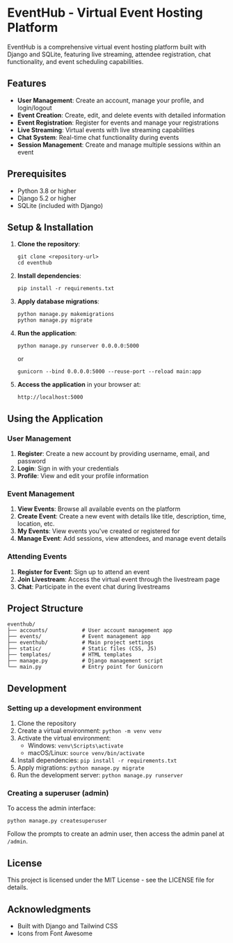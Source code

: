 # EventHub - Virtual Event Hosting Platform

EventHub is a comprehensive virtual event hosting platform built with Django and SQLite, featuring live streaming, attendee registration, chat functionality, and event scheduling capabilities.

## Features

- **User Management**: Create an account, manage your profile, and login/logout
- **Event Creation**: Create, edit, and delete events with detailed information
- **Event Registration**: Register for events and manage your registrations
- **Live Streaming**: Virtual events with live streaming capabilities
- **Chat System**: Real-time chat functionality during events
- **Session Management**: Create and manage multiple sessions within an event

## Prerequisites

- Python 3.8 or higher
- Django 5.2 or higher
- SQLite (included with Django)

## Setup & Installation

1. **Clone the repository**:
   ```
   git clone <repository-url>
   cd eventhub
   ```

2. **Install dependencies**:
   ```
   pip install -r requirements.txt
   ```

3. **Apply database migrations**:
   ```
   python manage.py makemigrations
   python manage.py migrate
   ```

4. **Run the application**:
   ```
   python manage.py runserver 0.0.0.0:5000
   ```
   or
   ```
   gunicorn --bind 0.0.0.0:5000 --reuse-port --reload main:app
   ```

5. **Access the application** in your browser at:
   ```
   http://localhost:5000
   ```

## Using the Application

### User Management

1. **Register**: Create a new account by providing username, email, and password
2. **Login**: Sign in with your credentials
3. **Profile**: View and edit your profile information

### Event Management

1. **View Events**: Browse all available events on the platform
2. **Create Event**: Create a new event with details like title, description, time, location, etc.
3. **My Events**: View events you've created or registered for
4. **Manage Event**: Add sessions, view attendees, and manage event details

### Attending Events

1. **Register for Event**: Sign up to attend an event
2. **Join Livestream**: Access the virtual event through the livestream page
3. **Chat**: Participate in the event chat during livestreams

## Project Structure

```
eventhub/
├── accounts/           # User account management app
├── events/             # Event management app
├── eventhub/           # Main project settings
├── static/             # Static files (CSS, JS)
├── templates/          # HTML templates
├── manage.py           # Django management script
└── main.py             # Entry point for Gunicorn
```

## Development

### Setting up a development environment

1. Clone the repository
2. Create a virtual environment: `python -m venv venv`
3. Activate the virtual environment:
   - Windows: `venv\Scripts\activate`
   - macOS/Linux: `source venv/bin/activate`
4. Install dependencies: `pip install -r requirements.txt`
5. Apply migrations: `python manage.py migrate`
6. Run the development server: `python manage.py runserver`

### Creating a superuser (admin)

To access the admin interface:

```
python manage.py createsuperuser
```

Follow the prompts to create an admin user, then access the admin panel at `/admin`.

## License

This project is licensed under the MIT License - see the LICENSE file for details.

## Acknowledgments

- Built with Django and Tailwind CSS
- Icons from Font Awesome